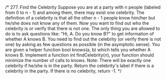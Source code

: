 /*
277. Find the Celebrity
Suppose you are at a party with n people (labeled from 0 to n - 1) and among them, there may exist one celebrity. The definition of a celebrity is that all the other n - 1 people know him/her but he/she does not know any of them.
Now you want to find out who the celebrity is or verify that there is not one. The only thing you are allowed to do is to ask questions like: "Hi, A. Do you know B?" to get information of whether A knows B. You need to find out the celebrity (or verify there is not one) by asking as few questions as possible (in the asymptotic sense).
You are given a helper function bool knows(a, b) which tells you whether A knows B. Implement a function int findCelebrity(n), your function should minimize the number of calls to knows.
Note: There will be exactly one celebrity if he/she is in the party. Return the celebrity's label if there is a celebrity in the party. If there is no celebrity, return -1.
*/